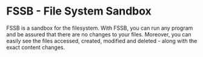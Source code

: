 # FSSB - File System Sandbox

FSSB is a sandbox for the filesystem. With FSSB, you can run any program and
be assured that there are no changes to your files. Moreover, you can easily
see the files accessed, created, modified and deleted - along with the exact
content changes.
